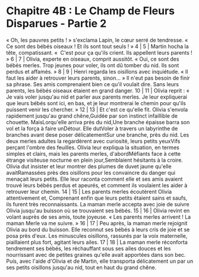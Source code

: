 # Chapitre 4B : Le Champ de Fleurs Disparues - Partie 2

« Oh, les pauvres petits ! » s'exclama Lapin, le cœur serré de tendresse. «  Ce sont des bébés oiseaux ! Et ils sont tout seuls ! »
 4 | 
 5 | Martin hocha la tête, compatissant. «  C'est pour ça qu'ils crient. Ils appellent leurs parents ! »
 6 | 
 7 | Olivia, experte en oiseaux, comprit aussitôt. « Oui, ce sont des bébés merles. Trop jeunes pour voler, ils ont dû tomber du nid. Ils sont perdus et affamés. »
 8 | 
 9 | Henri regarda les oisillons avec inquiétude. « Il faut les aider à retrouver leurs parents, sinon... » Il n'eut pas besoin de finir sa phrase. Ses amis comprenaient bien ce qu'il voulait dire. Sans leurs parents, les bébés oiseaux étaient en grand danger.
10 | 
11 | Olivia reprit : «  Je vais voler jusqu'au nid et parler aux parents merles. Je leur expliquerai que leurs bébés sont ici, en bas, et je leur montrerai le chemin pour qu'ils puissent venir les chercher. »
12 | 
13 | Et c'est ce qu'elle fit. Olivia s'envola rapidement jusqu'au grand chêne,Guidée par son instinct infaillible de chouette. MaisLorqu'elle arriva près du nid,Une branche épaisse barra son vol et la força à faire unDétour. Elle dutVoler à travers un labyrinthe de branches avant dese poser délicatementSur une branche, près du nid. Les deux merles adultes la regardèrent avec curiosité, leurs petits yeuxVifs perçant l'ombre des feuilles. Olivia leur expliqua la situation, en termes simples et clairs, mais les parents merles, d'abordMéfiants face à cette étrange visiteuse nocturne en plein jour,Semblaient hésitants à la croire. Olivia dut insister et leur montrer des plumes de duvet jaune qu'elle avaitRamassées près des oisillons pour les convaincre du danger qui menaçait leurs petits. Elle leur raconta comment elle et ses amis avaient trouvé leurs bébés perdus et apeurés, et comment ils voulaient les aider à retrouver leur chemin.
14 | 
15 | Les parents merles écoutèrent Olivia attentivement et, Comprenant enfin que leurs petits étaient sains et saufs, ils furent très reconnaissants. La maman merle accepta avec joie de suivre Olivia jusqu'au buisson où se trouvaient ses bébés.
15 | 
16 | Olivia revint en volant auprès de ses amis, toute joyeuse. « Les parents merles arrivent ! La maman Merle va me suivre. »
16 | 
17 | Peu après, la maman merle rejoignit Olivia au bord du buisson. Elle reconnut ses bébés à leurs cris de joie et se posa près d'eux. Les minuscules oisillons, rassurés par la voix maternelle, piaillaient plus fort, agitant leurs ailes.
17 | 
18 | La maman merle réconforta tendrement ses bébés, les réchauffant sous ses ailes douces et les nourrissant avec de petites graines qu'elle avait apportées dans son bec. Puis, avec l'aide d'Olivia et de Martin, elle transporta délicatement un par un ses petits oisillons jusqu'au nid, tout en haut du grand chêne.
